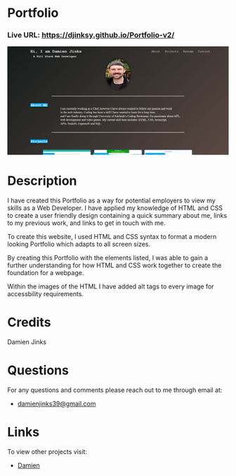 # Portfolio

### Live URL: https://djinksy.github.io/Portfolio-v2/

![screenshot-1](./images/screenshot.png)

# Description
I have created this Portfolio as a way for potential employers to view my skills as a Web Developer. I have applied my knowledge of HTML and CSS to create a user friendly design containing a quick summary about me, links to my previous work, and links to get in touch with me.

To create this website, I used HTML and CSS syntax to format a modern looking Portfolio which adapts to all screen sizes.

By creating this Portfolio with the elements listed, I was able to gain a further understanding for how HTML and CSS work together to create the foundation for a webpage.

Within the images of the HTML I have added alt tags to every image for accessbility requirements.

# Credits

Damien Jinks

# Questions 

For any questions and comments please reach out to me through email at:
- damienjinks39@gmail.com

# Links
To view other projects visit:
- [Damien](http://github.com/Djinksy)
